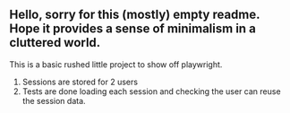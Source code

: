 ## Hello, sorry for this (mostly) empty readme. Hope it provides a sense of minimalism in a cluttered world.

This is a basic rushed little project to show off playwright.

1. Sessions are stored for 2 users
2. Tests are done loading each session and checking the user can reuse the session data.
